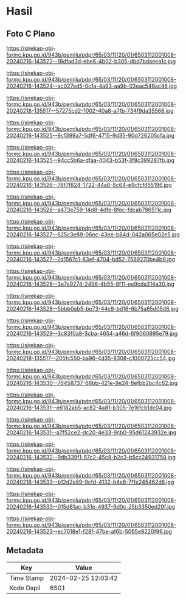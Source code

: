 # Hasil

## Foto C Plano

https://sirekap-obj-formc.kpu.go.id/943b/pemilu/pdpr/65/03/11/20/01/6503112001008-20240216-143522--18dfad3d-ebe6-4b02-b305-dbd7bdaeea1c.jpg

https://sirekap-obj-formc.kpu.go.id/943b/pemilu/pdpr/65/03/11/20/01/6503112001008-20240216-143524--ac027ed5-0c1a-4a93-aa9b-03eac548ac46.jpg

https://sirekap-obj-formc.kpu.go.id/943b/pemilu/pdpr/65/03/11/20/01/6503112001008-20240218-135517--57275cd2-1002-40a8-a7fb-734f9da35568.jpg

https://sirekap-obj-formc.kpu.go.id/943b/pemilu/pdpr/65/03/11/20/01/6503112001008-20240216-143525--9c1399a7-5df6-4715-9d35-90d726205cfa.jpg

https://sirekap-obj-formc.kpu.go.id/943b/pemilu/pdpr/65/03/11/20/01/6503112001008-20240216-143525--94cc5b6a-dfaa-4043-b53f-3f8c399287fb.jpg

https://sirekap-obj-formc.kpu.go.id/943b/pemilu/pdpr/65/03/11/20/01/6503112001008-20240216-143526--78f7f824-1722-44a8-8c64-e9cfcf455196.jpg

https://sirekap-obj-formc.kpu.go.id/943b/pemilu/pdpr/65/03/11/20/01/6503112001008-20240216-143526--a473e759-14d8-4dfe-8fec-fdcab786511c.jpg

https://sirekap-obj-formc.kpu.go.id/943b/pemilu/pdpr/65/03/11/20/01/6503112001008-20240216-143527--625c3e89-06ec-43ee-b84d-042a065e02e5.jpg

https://sirekap-obj-formc.kpu.go.id/943b/pemilu/pdpr/65/03/11/20/01/6503112001008-20240216-143527--2d1567c1-63ef-4704-bd52-7589270be4b9.jpg

https://sirekap-obj-formc.kpu.go.id/943b/pemilu/pdpr/65/03/11/20/01/6503112001008-20240216-143528--3e7e9274-2496-4b55-8f11-ee9cda314a30.jpg

https://sirekap-obj-formc.kpu.go.id/943b/pemilu/pdpr/65/03/11/20/01/6503112001008-20240216-143528--5bbb0eb5-be73-44c9-bd16-6b75a65d05d6.jpg

https://sirekap-obj-formc.kpu.go.id/943b/pemilu/pdpr/65/03/11/20/01/6503112001008-20240216-143529--3c83f0a8-3cba-4654-a46d-6f9060695e79.jpg

https://sirekap-obj-formc.kpu.go.id/943b/pemilu/pdpr/65/03/11/20/01/6503112001008-20240218-135517--205fc550-ba96-4d35-8308-c1000725cc54.jpg

https://sirekap-obj-formc.kpu.go.id/943b/pemilu/pdpr/65/03/11/20/01/6503112001008-20240216-143530--76458737-68bb-421e-9e24-8efbb2bc4c62.jpg

https://sirekap-obj-formc.kpu.go.id/943b/pemilu/pdpr/65/03/11/20/01/6503112001008-20240216-143531--e6182ab5-ac82-4a81-b305-7e16fcb1dc04.jpg

https://sirekap-obj-formc.kpu.go.id/943b/pemilu/pdpr/65/03/11/20/01/6503112001008-20240216-143531--a7f52ce2-dc20-4e33-9cb0-95d61243932e.jpg

https://sirekap-obj-formc.kpu.go.id/943b/pemilu/pdpr/65/03/11/20/01/6503112001008-20240216-143532--9db339f1-57c2-45c8-b2c3-b5cc24931758.jpg

https://sirekap-obj-formc.kpu.go.id/943b/pemilu/pdpr/65/03/11/20/01/6503112001008-20240216-143533--b12d2e89-9cfd-4132-b4a6-7f1e245462d6.jpg

https://sirekap-obj-formc.kpu.go.id/943b/pemilu/pdpr/65/03/11/20/01/6503112001008-20240216-143533--015d61ac-b31e-4937-9d0c-25b3350ed29f.jpg

https://sirekap-obj-formc.kpu.go.id/943b/pemilu/pdpr/65/03/11/20/01/6503112001008-20240216-143523--ec7018e1-f28f-47be-af6b-5065e9220f96.jpg


## Metadata

| Key        | Value               |
| ---------- | ------------------- |
| Time Stamp | 2024-02-25 12:03:42 |
| Kode Dapil | 6501                |



